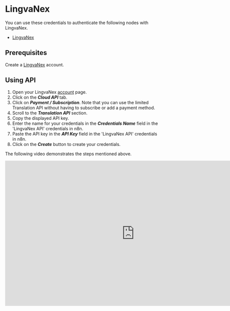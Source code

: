 # LingvaNex

You can use these credentials to authenticate the following nodes with LingvaNex.

- [LingvaNex](/integrations/builtin/app-nodes/n8n-nodes-base.lingvaNex/)

## Prerequisites

Create a [LingvaNex](https://lingvanex.com) account.

## Using API

1. Open your LingvaNex [account](https://lingvanex.com/account/) page.
2. Click on the ***Cloud API*** tab.
3. Click on ***Payment / Subscription***. Note that you can use the limited Translation API without having to subscribe or add a payment method.
4. Scroll to the ***Translation API*** section.
5. Copy the displayed API key.
6. Enter the name for your credentials in the ***Credentials Name*** field in the 'LingvaNex API' credentials in n8n.
7. Paste the API key in the ***API Key*** field in the 'LingvaNex API' credentials in n8n.
8. Click on the ***Create*** button to create your credentials.

The following video demonstrates the steps mentioned above.

<div class="video-container">
    <iframe width="840" height="472.5" src="https://www.youtube.com/embed/u-gqbI-Ape8" frameborder="0" allow="accelerometer; autoplay; clipboard-write; encrypted-media; gyroscope; picture-in-picture" allowfullscreen></iframe>
</div>

